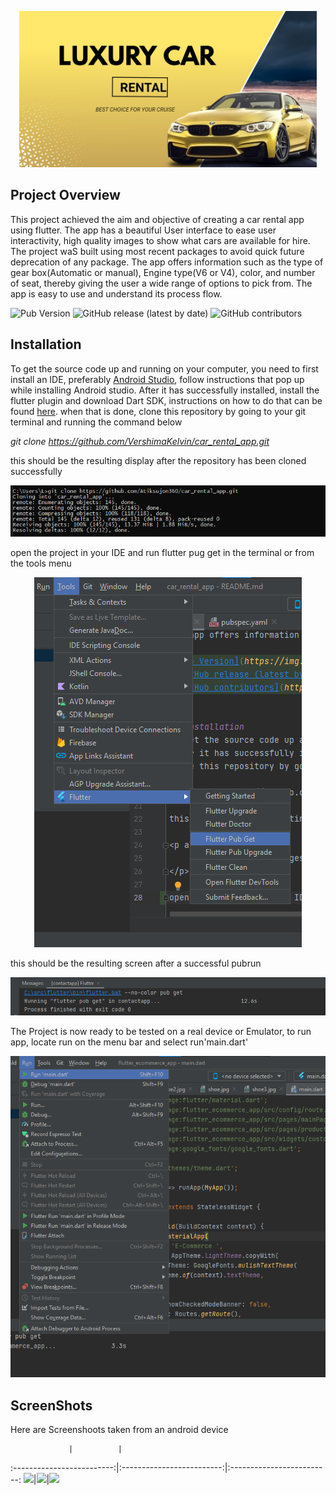
<p align="center">
    <img src="assets/images/carbanner.jpg" height="250">
</p>

## Project Overview
This project achieved the aim and objective of creating a car rental app using flutter. The app has a beautiful User interface to ease user interactivity, high quality images to show what cars are available for hire. The project waS built using most recent packages to avoid quick future deprecation of any package.
The app offers information such as the type of gear box(Automatic or manual), Engine type(V6 or V4), color, and number of seat, thereby giving the user a wide range of options to pick from. The app is easy to use and understand its process flow.

![Pub Version](https://img.shields.io/pub/v/http)
![GitHub release (latest by date)](https://img.shields.io/github/v/release/TheAlphamerc/flutter_ecommerce_app)
![GitHub contributors](https://img.shields.io/github/contributors/TheAlphamerc/flutter_ecommerce_app?color=ead)


## Installation
To get the source code up and running on your computer, you need to first install an IDE, preferably [Android Studio](https://developer.android.com/studio?gclid=Cj0KCQiAmKiQBhClARIsAKtSj-mCE3Dc0T4FuVNp5WzCsOKbAIlaTP-7DuCYL-p5D8PZbAPgfU6IizEaAuYyEALw_wcB&gclsrc=aw.ds), follow instructions that pop up while installing Android studio.
After it has successfully installed, install the flutter plugin and download Dart SDK, instructions on how to do that can be found [here](https://flutter.dev/?gclid=Cj0KCQiAmKiQBhClARIsAKtSj-lDkI-zjlymTZot1n0GglKPrghu2aqO_4cwNH_bZUuLGbCyh_Dwun0aAqgDEALw_wcB&gclsrc=aw.ds). when that is done,
clone this repository by going to your git terminal and running the command below

*git clone https://github.com/VershimaKelvin/car_rental_app.git*

this should be the resulting display after the repository has been cloned successfully

<p align="center">
    <img src="assets/images/gitclone.png">
</p>

open the project in your IDE and run flutter pug get in the terminal or from the tools menu
<p align="center">
    <img src="assets/images/pubget.png">
</p>

this should be the resulting screen after a successful pubrun

<p align="center">
    <img src="assets/images/yash.png">
</p>

The Project is now ready to be tested on a real device or Emulator, to run app, locate run on the menu bar and select run'main.dart' 
<p align="center">
    <img src="assets/images/runmain.png">
</p>


## ScreenShots
Here are Screenshoots taken from an android device

                 |          |  
:-------------------------:|:-------------------------:|:-------------------------:
![]("assets/images/carRent1.jpg")|![]("assets/images/carRent2.jpg")|![]("assets/images/carRent3.jpg")